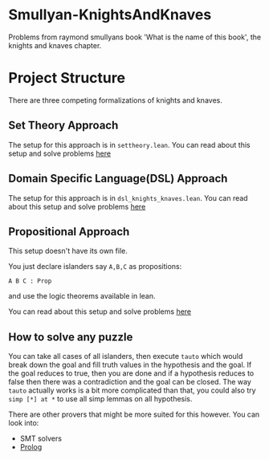 # Smullyan-KnightsAndKnaves
Problems from raymond smullyans book 'What is the name of this book', the knights and knaves chapter.

# Project Structure
There are three competing formalizations of knights and knaves.

## Set Theory Approach
The setup for this approach is in `settheory.lean`.
You can read about this setup and solve problems [here](https://adam.math.hhu.de/#/g/jadabouhawili/knightsandknaves-lean4game/world/KnightsAndKnavesLemmas/level/0)

## Domain Specific Language(DSL) Approach
The setup for this approach is in `dsl_knights_knaves.lean`.
You can read about this setup and solve problems [here](https://adam.math.hhu.de/#/g/jadabouhawili/knightsandknaves-lean4game/world/DSL_Knights_Knaves/level/0)

## Propositional Approach
This setup doesn't have its own file.

You just declare islanders say `A,B,C` as propositions:
```
A B C : Prop
```
and use the logic theorems available in lean.

You can read about this setup and solve problems [here](https://adam.math.hhu.de/#/g/jadabouhawili/knightsandknaves-lean4game/world/KnightsAndKnaves2/level/0)

## How to solve any puzzle
You can take all cases of all islanders, then execute `tauto` which would break down the goal and fill truth values in the hypothesis and the goal. If the goal reduces to true, then you are done and if a hypothesis reduces to false then there was a contradiction and the goal can be closed. The way `tauto` actually works is a bit more complicated than that, you could also try `simp [*] at *` to use all simp lemmas on all hypothesis.

There are other provers that might be more suited for this however.
You can look into:
- SMT solvers
- [Prolog](https://www.youtube.com/watch?v=oEAa2pQKqQU)
